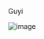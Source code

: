 Guyi


![image](https://github.com/shaoguyi/yatzy/assets/114022474/2f4b188b-cc05-4fe9-aab7-864fde77e461)

